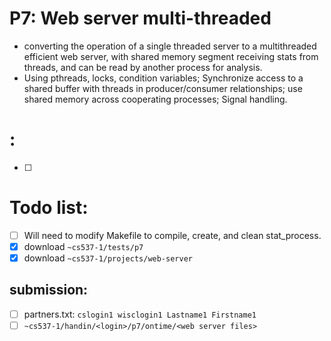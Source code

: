 # P7: Web server multi-threaded
- converting the operation of a single threaded server to a multithreaded efficient web server, with shared memory segment receiving stats from threads, and can be read by another process for analysis.
- Using pthreads, locks, condition variables; Synchronize access to a shared buffer with threads in producer/consumer relationships; use shared memory across cooperating processes; Signal handling.

# : 
- [ ] 

# Todo list:
- [ ] Will need to modify Makefile to compile, create, and clean stat_process.
- [x] download `~cs537-1/tests/p7`
- [x] download `~cs537-1/projects/web-server`

## submission: 
- [ ] partners.txt: `cslogin1 wisclogin1 Lastname1 Firstname1`
- [ ] `~cs537-1/handin/<login>/p7/ontime/<web server files>`